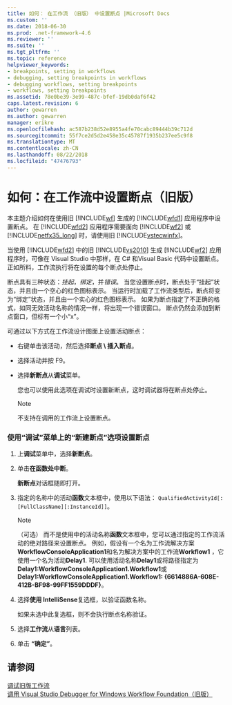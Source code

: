 ```yaml
---
title: 如何： 在工作流 （旧版） 中设置断点 |Microsoft Docs
ms.custom: ''
ms.date: 2018-06-30
ms.prod: .net-framework-4.6
ms.reviewer: ''
ms.suite: ''
ms.tgt_pltfrm: ''
ms.topic: reference
helpviewer_keywords:
- breakpoints, setting in workflows
- debugging, setting breakpoints in workflows
- debugging workflows, setting breakpoints
- workflows, setting breakpoints
ms.assetid: 78e0be39-3e99-487c-bfef-19db0daf6f42
caps.latest.revision: 6
author: gewarren
ms.author: gewarren
manager: erikre
ms.openlocfilehash: ac587b238d52e8955a4fe70cabc89444b39c712d
ms.sourcegitcommit: 55f7ce2d5d2e458e35c45787f1935b237ee5c9f8
ms.translationtype: MT
ms.contentlocale: zh-CN
ms.lasthandoff: 08/22/2018
ms.locfileid: "47476793"
---
```

# <a name="how-to-set-breakpoints-in-workflows-legacy"></a>如何：在工作流中设置断点（旧版）
本主题介绍如何在使用旧 [!INCLUDE[wf](../includes/wf-md.md)] 生成的 [!INCLUDE[wfd1](../includes/wfd1-md.md)] 应用程序中设置断点。 在 [!INCLUDE[wfd2](../includes/wfd2-md.md)] 应用程序需要面向 [!INCLUDE[wf2](../includes/wf2-md.md)] 或 [!INCLUDE[netfx35_long](../includes/netfx35-long-md.md)] 时，请使用旧 [!INCLUDE[vstecwinfx](../includes/vstecwinfx-md.md)]。  
  
 当使用 [!INCLUDE[wfd2](../includes/wfd2-md.md)] 中的旧 [!INCLUDE[vs2010](../includes/vs2010-md.md)] 生成 [!INCLUDE[wf2](../includes/wf2-md.md)] 应用程序时，可像在 Visual Studio 中那样，在 C# 和Visual Basic 代码中设置断点。 正如所料，工作流执行将在设置的每个断点处停止。  
  
 断点具有三种状态：*挂起*，*绑定*，并*错误*。 当您设置断点时，断点处于“挂起”状态，并且由一个空心的红色图标表示。 当运行时加载了工作流类型后，断点将变为“绑定”状态，并且由一个实心的红色图标表示。 如果为断点指定了不正确的格式，如同无效活动名称的情况一样，将出现一个错误窗口。 断点仍然会添加到断点窗口，但标有一个小“x”。  
  
 可通过以下方式在工作流设计图面上设置活动断点：  
  
-   右键单击该活动，然后选择**断点 \ 插入断点**。  
  
-   选择活动并按 F9。  
  
-   选择**新断点**从**调试**菜单。  
  
     您也可以使用此选项在调试时设置新断点，这时调试器将在断点处停止。  
  
    > [!NOTE]
    >  不支持在调用的工作流上设置断点。  
  
### <a name="to-set-a-breakpoint-using-the-new-breakpoint-option-on-the-debug-menu"></a>使用“调试”菜单上的“新建断点”选项设置断点  
  
1.  上**调试**菜单中，选择**新断点**。  
  
2.  单击**在函数处中断**。  
  
     **新断点**对话框随即打开。  
  
3.  指定的名称中的活动**函数**文本框中，使用以下语法： `QualifiedActivityId[:[FullClassName][:InstanceId]]`。  
  
    > [!NOTE]
    >  （可选） 而不是使用中的活动名称**函数**文本框中，您可以通过指定的工作流活动的绝对路径来设置断点。 例如，假设有一个名为工作流解决方案**WorkflowConsoleApplication1**和名为解决方案中的工作流**Workflow1** ，它使用一个名为活动**Delay1**. 可以使用活动名称**Delay1**或将路径指定为**Delay1:WorkflowConsoleApplication1.Workflow1**或**Delay1:WorkflowConsoleApplication1.Workflow1: {6614886A-608E-412B-BF98-99FF1559DDDF}**。  
  
4.  选择**使用 IntelliSense**复选框，以验证函数名称。  
  
     如果未选中此复选框，则不会执行断点名称验证。  
  
5.  选择**工作流**从**语言**列表。  
  
6.  单击 **“确定”**。  
  
## <a name="see-also"></a>请参阅  
 [调试旧版工作流](../workflow-designer/debugging-legacy-workflows.md)   
 [调用 Visual Studio Debugger for Windows Workflow Foundation（旧版）](../workflow-designer/invoking-the-visual-studio-debugger-for-windows-workflow-foundation-legacy.md)